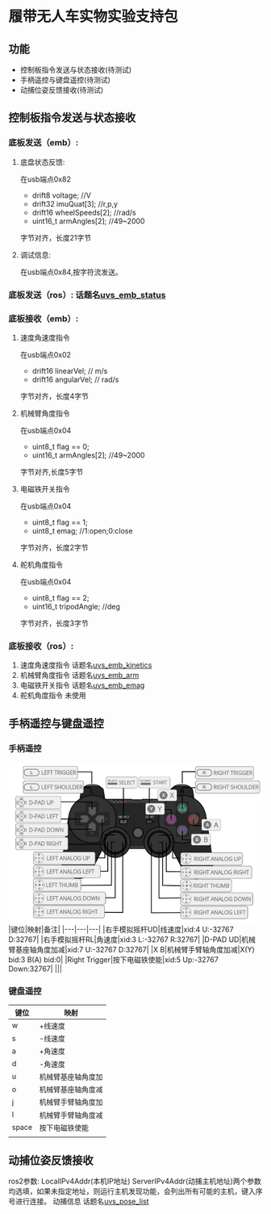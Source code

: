 # 履带无人车实物实验支持包

## 功能
* 控制板指令发送与状态接收(待测试)
* 手柄遥控与键盘遥控(待测试)
* 动捕位姿反馈接收(待测试)

## 控制板指令发送与状态接收
### 底板发送（emb）:
1. 底盘状态反馈:
   
    在usb端点0x82

    * drift8 voltage;   //V
    * drift32 imuQuat[3];   //r,p,y
    * drift16 wheelSpeeds[2];   //rad/s
    * uint16_t armAngles[2];    //49~2000
    
    字节对齐，长度21字节

2. 调试信息:

    在usb端点0x84,按字符流发送。

### 底板发送（ros）: 话题名[uvs_emb_status](src/uvs_message/msg/UvEmbStatus.msg)

### 底板接收（emb）:
1. 速度角速度指令

    在usb端点0x02

    * drift16 linearVel;    // m/s
    * drift16 angularVel;   // rad/s

    字节对齐，长度4字节
2. 机械臂角度指令

    在usb端点0x04

    * uint8_t flag == 0;
    * uint16_t armAngles[2];    //49~2000

    字节对齐,长度5字节

3. 电磁铁开关指令

    在usb端点0x04
    * uint8_t flag == 1;
    * uint8_t emag; //1:open;0:close

    字节对齐，长度2字节

4. 舵机角度指令

    在usb端点0x04
    * uint8_t flag == 2;
    * uint16_t tripodAngle; //deg

    字节对齐，长度3字节

### 底板接收（ros）:
1. 速度角速度指令 话题名[uvs_emb_kinetics](src/uvs_message/msg/UvEmbKinetics.msg)
2. 机械臂角度指令 话题名[uvs_emb_arm](src/uvs_message/msg/UvEmbArm.msg)
3. 电磁铁开关指令 话题名[uvs_emb_emag](src/uvs_message/msg/UvEmbEmag.msg)
4. 舵机角度指令 未使用

## 手柄遥控与键盘遥控
### 手柄遥控
![支持的手柄键位](doc/images/003bd6caaf394d54ad555bb7273ec62f.png)
|键位|映射|备注|
|---|---|---|
|右手模拟摇杆UD|线速度|xid:4 U:-32767 D:32767|
|右手模拟摇杆RL|角速度|xid:3 L:-32767 R:32767|
|D-PAD UD|机械臂基座轴角度加减|xid:7 U:-32767 D:32767|
|X B|机械臂手臂轴角度加减|X(Y) bid:3    B(A) bid:0|
|Right Trigger|按下电磁铁使能|xid:5 Up:-32767 Down:32767|
|||
### 键盘遥控
|键位|映射|
|---|---|
|w|+线速度|
|s|-线速度|
|a|+角速度|
|d|-角速度|
|u|机械臂基座轴角度加|
|o|机械臂基座轴角度减|
|j|机械臂手臂轴角度加|
|l|机械臂手臂轴角度减|
|space|按下电磁铁使能|
|||
## 动捕位姿反馈接收
ros2参数: LocalIPv4Addr(本机IP地址) ServerIPv4Addr(动捕主机地址)两个参数均选填，如果未指定地址，则运行主机发现功能，会列出所有可能的主机，键入序号进行连接。
动捕信息 话题名[uvs_pose_list](src/uvs_message/msg/UvOptPoseList.msg)
